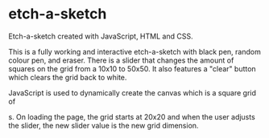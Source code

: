 # etch-a-sketch
Etch-a-sketch created with JavaScript, HTML and CSS. 


This is a fully working and interactive etch-a-sketch with black pen, random colour pen, and eraser. There is a slider that changes the amount of squares on the grid from a 10x10 to 50x50. It also features a "clear" button which clears the grid back to white.

JavaScript is used to dynamically create the canvas which is a square grid of <div>s. On loading the page, the grid starts at 20x20 and when the user adjusts the slider, the new slider value is the new grid dimension.
